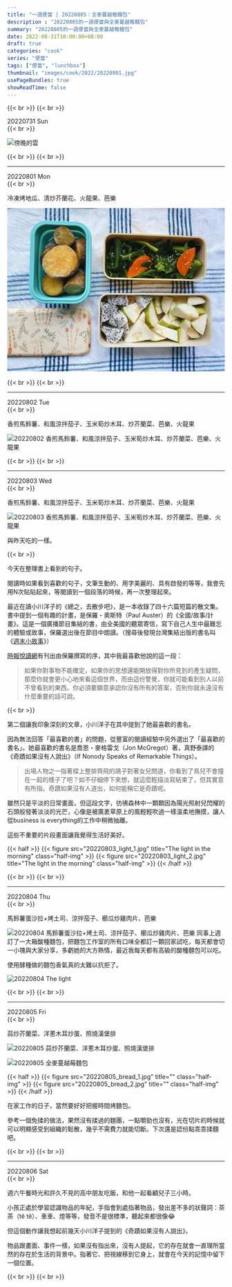 ```yaml
---
title: "一週便當 | 20220805：全麥蔓越莓麵包"
description : "20220805的一週便當與全麥蔓越莓麵包"
summary: "20220805的一週便當與全麥蔓越莓麵包"
date: 2022-08-31T10:00:00+08:00
draft: true
categories: "cook"
series: "便當"
tags: ["便當", "lunchbox"]
thumbnail: "images/cook/2022/20220801.jpg"
usePageBundles: true
showReadTime: false
---
```


{{< br >}}
{{< br >}}
<div class="border-item"><span>20220731 Sun</span></div>
{{< br >}}

![傍晚的雲](20220731_light_1.jpg)

{{< br >}}
{{< br >}}

---

<div class="border-item"><span>20220801 Mon</span></div>
{{< br >}}

冷凍烤地瓜、清炒芥蘭花、火龍果、芭樂

![20220801 冷凍烤地瓜、清炒芥蘭花、火龍果、芭樂](20220801_bento_1.jpg)

{{< br >}}
{{< br >}}

---

<div class="border-item"><span>20220802 Tue</span></div>
{{< br >}}

香煎馬鈴薯、和風涼拌茄子、玉米筍炒木耳、炒芥蘭菜、芭樂、火龍果

![20220802 香煎馬鈴薯、和風涼拌茄子、玉米筍炒木耳、炒芥蘭菜、芭樂、火龍果](20220802_bento_1.jpg)

{{< br >}}
{{< br >}}

---

<div class="border-item"><span>20220803 Wed</span></div>
{{< br >}}

香煎馬鈴薯、和風涼拌茄子、玉米筍炒木耳、炒芥蘭菜、芭樂、火龍果

![20220803 香煎馬鈴薯、和風涼拌茄子、玉米筍炒木耳、炒芥蘭菜、芭樂、火龍果](20220803_bento_1.jpg)

與昨天吃的一樣。

{{< br >}}

今天在整理書上看到的句子。

閱讀時如果看到喜歡的句子，文筆生動的、用字美麗的、具有啟發的等等，我會先用N次貼貼起來，等閱讀到一個段落的時候，再一次整理起來。

最近在讀小川洋子的《總之，去散步吧》，是一本收錄了四十六篇短篇的散文集。書中提到一個有趣的計畫，是保羅・奧斯特（Paul Auster）的《全國/故事/計畫》。這是一個廣播節目集結的書，由全美國的聽眾寄信，寫下自己人生中最難忘的體驗或故事，保羅選出後在節目中朗讀。（搜尋後發現台灣集結出版的書名叫《[週末小故事](https://www.books.com.tw/products/0010198412?sloc=main)》）

[時報悅讀網](http://www.readingtimes.com.tw/ReadingTimes/ProductPage.aspx?gp=productdetail&cid=rtai(SellItems)&id=AI0070&p=excerpt&exid=30231)有刊出由保羅撰寫的序，其中我最喜歡他說的這一段：

> 如果你對事物不能確定，如果你的思想還能開放得對你所見到的產生疑問，那麼你就會更小心地來看這個世界，而由這份警覺，你就可能看到別人以前不曾看到的東西。你必須要願意承認你沒有所有的答案，否則你就永遠沒有什麼重要的話可說。

{{< br >}}

第二個讓我印象深刻的文章，小川洋子在其中提到了她最喜歡的書名。

因為無法回答「最喜歡的書」的問題，從豐富的閱讀經驗中另外選出了「最喜歡的書名」。她最喜歡的書名是喬恩・麥格雷戈（Jon McGregot）著，真野泰譯的《奇蹟如果沒有人說出》（If Nonody Speaks of Remarkable Things）。

> 出場人物之一指著樑上整排齊飛的鴿子對著女兒問道，你看到了鳥兒不會撞在一起的樣子了吧？如不仔細停下來想，就這麼輕描淡寫結束了，但其實意有所指。奇蹟如果沒有人道出，如何能稱它是奇蹟呢。

雖然只是平淡的日常畫面，但這段文字，彷彿森林中一顆顆因為陽光照射兒閃耀的石頭般發著淡淡的光芒，心像是被廣袤草原上的風輕輕吹過一樣溫柔地撫摸，讓人從business is everything的工作中稍微抽離。

這些不重要的片段畫面讓我覺得生活好美好。

{{< half >}}
{{< figure src="20220803_light_1.jpg" title="The light in the morning" class="half-img" >}}
{{< figure src="20220803_light_2.jpg" title="The light in the morning" class="half-img" >}}
{{< /half >}}

{{< br >}}
{{< br >}}

---

<div class="border-item"><span>20220804 Thu</span></div>
{{< br >}}

馬鈴薯蛋沙拉+烤土司、涼拌茄子、櫛瓜炒雞肉片、芭樂

![20220804 馬鈴薯蛋沙拉+烤土司、涼拌茄子、櫛瓜炒雞肉片、芭樂](20220804_bento_1.jpg)
同事上週訂了一大箱酸種麵包，把麵包工作室的所有口味全都訂一顆回家試吃，每天都會切一小塊與大家分享，多虧她的大方熱情，最近我每天都有高級的酸種麵包可以吃。

使用酵種做的麵包香氣真的太難以抗拒了。

![20220804 The light](20220804_light_1.jpg)

{{< br >}}
{{< br >}}

---

<div class="border-item"><span>20220805 Fri</span></div>
{{< br >}}

蒜炒芥蘭菜、洋蔥木耳炒蛋、照燒漢堡排

![20220805 蒜炒芥蘭菜、洋蔥木耳炒蛋、照燒漢堡排](20220805_bento_1.jpg)

![20220805 全麥蔓越莓麵包](20220805_bread_3.jpg)

{{< half >}}
{{< figure src="20220805_bread_1.jpg" title="" class="half-img" >}}
{{< figure src="20220805_bread_2.jpg" title="" class="half-img" >}}
{{< /half >}}

在家工作的日子，當然要好好把握時間烤麵包。

參考一個免揉的做法，果然沒有揉過的麵團，一點嚼勁也沒有，光在切片的時候就可以明顯感受到組織的鬆散，幾乎不需費力就能切斷。下次還是認份點乖乖揉麵吧。

{{< br >}}
{{< br >}}

---

<div class="border-item"><span>20220806 Sat</span></div>
{{< br >}}

週六午餐時光和許久不見的高中朋友吃飯，和他一起看顧兒子三小時。

小孩正處於學習認識物品的年紀，手指會到處指著物品，發出差不多的狀聲詞：茶茶（tê tê）、車車、燈等等，發音不是很標準，聽起來都很像😂

但這個動作讓我想起前幾天小川洋子提到的《奇蹟如果沒有人說出》。

物品跟畫面、事件一樣，如果沒有指出來，沒有人提起，它的存在就會一直理所當然的存在於生活的背景中。指著它、把視線移到它身上，就會在今天的記憶中留下一個位置。

{{< br >}}
{{< br >}}
